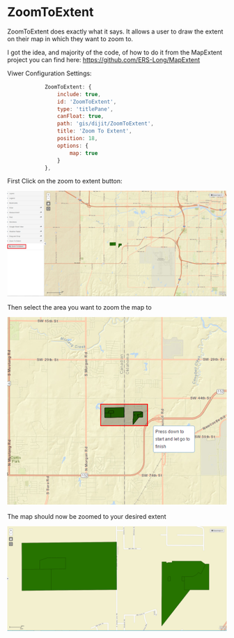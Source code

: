 # ZoomToExtent

ZoomToExtent does exactly what it says. It allows a user to draw the extent on their map in which they want to zoom to.

I got the idea, and majority of the code, of how to do it from the MapExtent project you can find here: https://github.com/ERS-Long/MapExtent

Viwer Configuration Settings:
```javascript
			ZoomToExtent: {
				include: true,
				id: 'ZoomToExtent',
				type: 'titlePane',
				canFloat: true,
				path: 'gis/dijit/ZoomToExtent',
				title: 'Zoom To Extent',
				position: 18,
				options: {
					map: true
				}
			},
```

First Click on the zoom to extent button:

![Screenshot](./screenshots/ZoomToExtent.ButtonClick.png)

Then select the area you want to zoom the map to

![Screenshot](./screenshots/ZoomToExtent.SelectArea.png)

The map should now be zoomed to your desired extent

![Screenshot](./screenshots/ZoomToExtent.ZoomedPicture.png)
 

